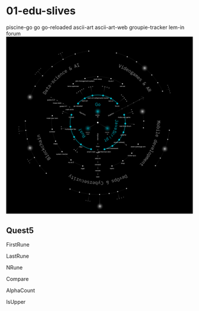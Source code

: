 # 01-edu-slives
piscine-go go go-reloaded ascii-art ascii-art-web groupie-tracker lem-in forum
![IMG](https://raw.githubusercontent.com/Criziz21/01-edu-slives/main/ScreenShot%20Tool%20-20230810220814.png)

## Quest5
FirstRune

LastRune

NRune

Compare

AlphaCount


IsUpper


